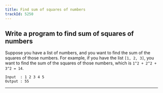 ```yaml
---
title: Find sum of squares of numbers
trackId: 5250
---
```


## Write a program to find sum of squares of numbers

Suppose you have a list of numbers, and you want to find the sum of the squares of those numbers. For example, if you have the list `[1, 2, 3]`, you want to find the sum of the squares of those numbers, which is `1^2 + 2^2 + 3^2 = 14`.

```
Input  : 1 2 3 4 5
Output : 55
```

---

